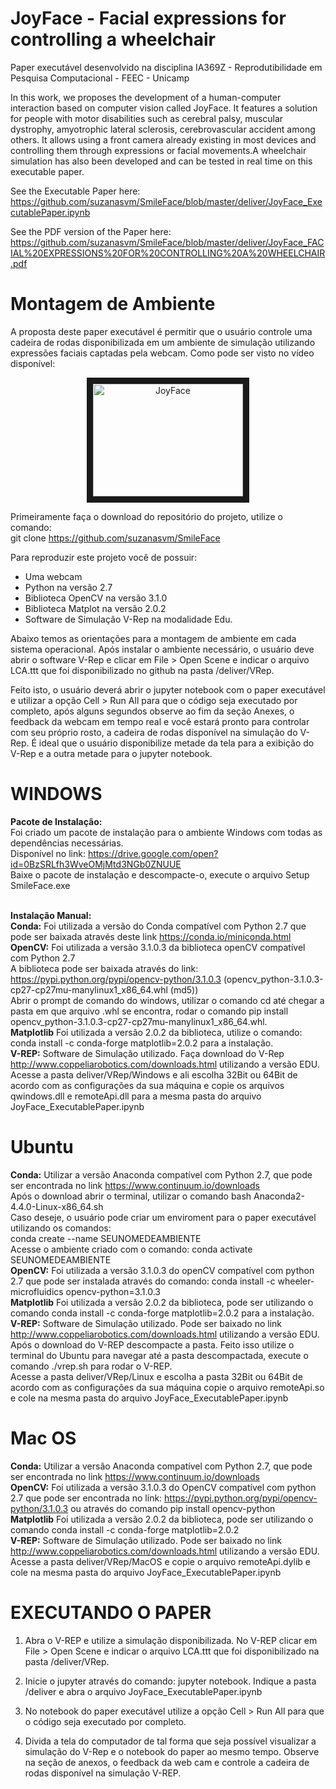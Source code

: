 # JoyFace - Facial expressions for controlling a wheelchair
Paper executável desenvolvido na disciplina IA369Z - Reprodutibilidade em Pesquisa Computacional - FEEC - Unicamp

In this work, we proposes the development of a human-computer interaction based on computer vision called JoyFace. It features a solution for people with motor disabilities such as cerebral palsy, muscular dystrophy, amyotrophic lateral sclerosis, cerebrovascular accident among others. It allows using a front camera already existing in most devices and controlling them through expressions or facial movements.A wheelchair simulation has also been developed and can be tested in real time on this executable paper.

See the Executable Paper here: https://github.com/suzanasvm/SmileFace/blob/master/deliver/JoyFace_ExecutablePaper.ipynb

See the PDF version of the Paper here: https://github.com/suzanasvm/SmileFace/blob/master/deliver/JoyFace_FACIAL%20EXPRESSIONS%20FOR%20CONTROLLING%20A%20WHEELCHAIR.pdf

# Montagem de Ambiente
A proposta deste paper executável é permitir que o usuário controle uma cadeira de rodas disponibilizada em um ambiente de simulação utilizando expressões faciais captadas pela webcam. 
Como pode ser visto no vídeo disponível:<center> <a href="https://youtu.be/gwqNMYqb8f0" target="_blank"><img src="http://img.youtube.com/vi/gwqNMYqb8f0/0.jpg" 
alt="JoyFace" width="240" height="180" border="10" /></a></center>

Primeiramente faça o download do repositório do projeto, utilize o comando: 
<br>git clone https://github.com/suzanasvm/SmileFace

Para reproduzir este projeto você de possuir:
 - Uma webcam 
 - Python na versão 2.7
 - Biblioteca OpenCV na versão 3.1.0
 - Biblioteca Matplot na versão 2.0.2 
 - Software de Simulação V-Rep na modalidade Edu.

Abaixo temos as orientações para a montagem de ambiente em cada sistema operacional. Após instalar o ambiente necessário, o usuário deve abrir o software V-Rep e clicar em File > Open Scene e indicar o arquivo LCA.ttt que foi disponibilizado no github na pasta /deliver/VRep.

Feito isto, o usuário deverá abrir o jupyter notebook com o paper executável e utilizar a opção Cell > Run All para que o código seja executado por completo, após alguns segundos observe ao fim da seção Anexes, o feedback da webcam em tempo real e você estará pronto para controlar com seu próprio rosto, a cadeira de rodas disponível na simulação do V-Rep.
É ideal que o usuário disponibilize metade da tela para a exibição do V-Rep e a outra metade para o jupyter notebook.

# WINDOWS
<b> Pacote de Instalação:</b>
<br>Foi criado um pacote de instalação para o ambiente Windows com todas as dependências necessárias. 
<br> Disponível no link: https://drive.google.com/open?id=0BzSRLfh3WveOMjMtd3NGb0ZNUUE
<br> Baixe o pacote de instalação e descompacte-o, execute o arquivo Setup SmileFace.exe 

<br><b> Instalação Manual:</b>
<br><b>Conda:</b>  Foi utilizada a versão do Conda compatível com Python 2.7 que pode ser baixada através deste link https://conda.io/miniconda.html 
<br><b>OpenCV:</b> Foi utilizada a versão 3.1.0.3 da biblioteca openCV compatível com Python 2.7 
<br>A biblioteca pode ser baixada através do link: https://pypi.python.org/pypi/opencv-python/3.1.0.3 (opencv_python-3.1.0.3-cp27-cp27mu-manylinux1_x86_64.whl (md5)) 
<br>Abrir o prompt de comando do windows, utilizar o comando cd até chegar a pasta em que arquivo .whl se encontra, rodar o comando pip install opencv_python-3.1.0.3-cp27-cp27mu-manylinux1_x86_64.whl. 
<br><b>Matplotlib</b> Foi utilizada a versão 2.0.2 da biblioteca, utilize o comando: conda install -c conda-forge matplotlib=2.0.2 para a instalação.
<br><b>V-REP:</b> Software de Simulação utilizado. Faça download do V-Rep http://www.coppeliarobotics.com/downloads.html utilizando a versão EDU. 
<br>Acesse a pasta deliver/VRep/Windows e ali escolha 32Bit ou 64Bit de acordo com as configurações da sua máquina e copie os arquivos qwindows.dll e remoteApi.dll para a mesma pasta do arquivo JoyFace_ExecutablePaper.ipynb

# Ubuntu
<b>Conda:</b> Utilizar a versão Anaconda compatível com Python 2.7, que pode ser encontrada no link https://www.continuum.io/downloads 
<br>Após o download abrir o terminal, utilizar o comando bash Anaconda2-4.4.0-Linux-x86_64.sh 
<br>Caso deseje, o usuário pode criar um enviroment para o paper executável utilizando os comandos: 
<br>conda create --name SEUNOMEDEAMBIENTE
<br>Acesse o ambiente criado com o comando: conda activate SEUNOMEDEAMBIENTE 
<br><b>OpenCV:</b> Foi utilizada a versão 3.1.0.3 do openCV compatível com python 2.7 que pode ser instalada através do comando: conda install -c wheeler-microfluidics opencv-python=3.1.0.3
<br><b>Matplotlib</b> Foi utilizada a versão 2.0.2 da biblioteca, pode ser utilizando o comando conda install -c conda-forge matplotlib=2.0.2 para a instalação.
<br><b>V-REP:</b> Software de Simulação utilizado. Pode ser baixado no link http://www.coppeliarobotics.com/downloads.html utilizando a versão EDU. 
<br> Após o download do V-REP descompacte a pasta. Feito isso utilize o terminal do Ubuntu para navegar até a pasta descompactada, execute o comando ./vrep.sh para rodar o V-REP.
<br>Acesse a pasta deliver/VRep/Linux e escolha a pasta 32Bit ou 64Bit de acordo com as configurações da sua máquina
copie o arquivo remoteApi.so e cole na mesma pasta do arquivo JoyFace_ExecutablePaper.ipynb

# Mac OS
<b>Conda:</b>  Utilizar a versão Anaconda compatível com Python 2.7, que pode ser encontrada no link https://www.continuum.io/downloads 
<br><b>OpenCV:</b> Foi utilizada a versão 3.1.0.3 do OpenCV compatível com python 2.7 que pode ser encontrada no link: https://pypi.python.org/pypi/opencv-python/3.1.0.3 ou através do comando pip install opencv-python 
<br><b>Matplotlib</b> Foi utilizada a versão 2.0.2 da biblioteca, pode ser utilizando o comando conda install -c conda-forge matplotlib=2.0.2
<br><b>V-REP:</b> Software de Simulação utilizado. Pode ser baixado no link http://www.coppeliarobotics.com/downloads.html utilizando a versão EDU.
<br>Acesse a pasta deliver/VRep/MacOS e copie o arquivo remoteApi.dylib e cole na mesma pasta do arquivo JoyFace_ExecutablePaper.ipynb

# EXECUTANDO O PAPER

1. Abra o V-REP e utilize a simulação disponibilizada. No V-REP clicar em File > Open Scene e indicar o arquivo LCA.ttt que foi disponibilizado na pasta /deliver/VRep.

2. Inicie o jupyter através do comando: jupyter notebook. Indique a pasta /deliver e abra o arquivo JoyFace_ExecutablePaper.ipynb

3. No notebook do paper executável utilize a opção Cell > Run All para que o código seja executado por completo.

4. Divida a tela do computador de tal forma que seja possível visualizar a simulação do V-Rep e o notebook do paper ao mesmo tempo. Observe na seção de anexos, o feedback da web cam e controle a cadeira de rodas disponível na simulação V-REP.

